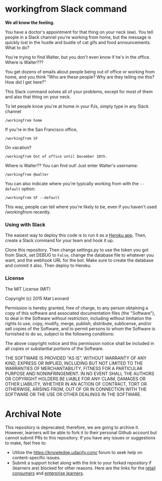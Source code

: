 # workingfrom Slack command

**We all know the feeling.**

You have a doctor's appointment for that thing on your neck (ew). You tell people in a Slack channel you're working from home, but the message is quickly lost in the hustle and bustle of cat gifs and food announcements. What to do?

You're trying to find Walter, but you don't even know if he's in the office. Where is Walter???

You get dozens of emails about people being out of office or working from home, and you think "Who are these people? Why are they telling me this? How did I get here?"

This Slack command solves all of your problems, except for most of them and also that thing on your neck.

To let people know you're at home in your PJs, simply type in any Slack channel 

    /workingfrom home
    
If you're in the San Francisco office, 

	/workingfrom SF
	
On vacation? 

	/workingfrom Out of office until December 10th.

Where is Walter?? You can find out! Just enter Walter's username:

	/workingfrom @walter

You can also indicate where you're typically working from with the `--default` option:

	/workingfrom SF --default
	
This way, people can tell where you're likely to be, even if you haven't used /workingfrom recently.

### Using with Slack
The easiest way to deploy this code is to run it as a [Heroku app](https://devcenter.heroku.com/articles/getting-started-with-python-o). Then, create a Slack command for your team and hook it up.

Clone this repository. Then change settings.py to use the token you got from Slack, set DEBUG to `False`, change the database file to whatever you want, and the webhook URL for the bot. Make sure to create the database and commit it also. Then deploy to Heroku.


### License
The MIT License (MIT)

Copyright (c) 2015 Mat Leonard

Permission is hereby granted, free of charge, to any person obtaining a copy
of this software and associated documentation files (the "Software"), to deal
in the Software without restriction, including without limitation the rights
to use, copy, modify, merge, publish, distribute, sublicense, and/or sell
copies of the Software, and to permit persons to whom the Software is
furnished to do so, subject to the following conditions:

The above copyright notice and this permission notice shall be included in all
copies or substantial portions of the Software.

THE SOFTWARE IS PROVIDED "AS IS", WITHOUT WARRANTY OF ANY KIND, EXPRESS OR
IMPLIED, INCLUDING BUT NOT LIMITED TO THE WARRANTIES OF MERCHANTABILITY,
FITNESS FOR A PARTICULAR PURPOSE AND NONINFRINGEMENT. IN NO EVENT SHALL THE
AUTHORS OR COPYRIGHT HOLDERS BE LIABLE FOR ANY CLAIM, DAMAGES OR OTHER
LIABILITY, WHETHER IN AN ACTION OF CONTRACT, TORT OR OTHERWISE, ARISING FROM,
OUT OF OR IN CONNECTION WITH THE SOFTWARE OR THE USE OR OTHER DEALINGS IN THE
SOFTWARE.

 # Archival Note 
 This repository is deprecated; therefore, we are going to archive it. However, learners will be able to fork it to their personal Github account but cannot submit PRs to this repository. If you have any issues or suggestions to make, feel free to: 
- Utilize the https://knowledge.udacity.com/ forum to seek help on content-specific issues. 
- Submit a support ticket along with the link to your forked repository if (learners are) blocked for other reasons. Here are the links for the [retail consumers](https://udacity.zendesk.com/hc/en-us/requests/new) and [enterprise learners](https://udacityenterprise.zendesk.com/hc/en-us/requests/new?ticket_form_id=360000279131).